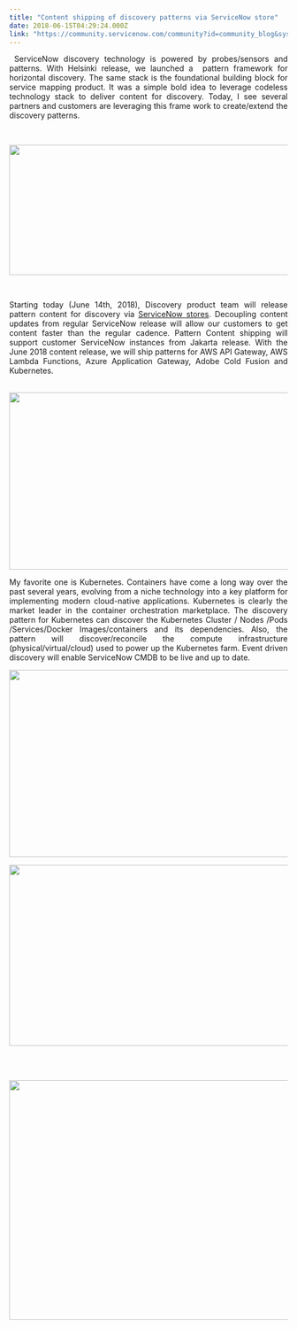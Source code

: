 ```yaml
---
title: "Content shipping of discovery patterns via ServiceNow store"
date: 2018-06-15T04:29:24.000Z
link: "https://community.servicenow.com/community?id=community_blog&sys_id=1b80b148db3a1380e0e80b55ca96197d"
---
```

<p style="text-align: justify;"> ServiceNow discovery technology is powered by probes/sensors and patterns. With Helsinki release, we launched a  pattern framework for horizontal discovery. The same stack is the foundational building block for service mapping product. It was a simple bold idea to leverage codeless technology stack to deliver content for discovery. Today, I see several partners and customers are leveraging this frame work to create/extend the discovery patterns.</p>
<p style="text-align: justify;"> </p>
<p style="text-align: justify;"><img src="a34071c8db3a1380e0e80b55ca961954.iix" width="584" height="235" /></p>
<p> </p>
<p style="text-align: justify;">Starting today (June 14th, 2018), Discovery product team will release pattern content for discovery via <a href="https://store.servicenow.com/$appstore.do?ref&#61;appmgmt&amp;instanceid&#61;88a5ffc0dbe1a6008264d70fbf961920#!/store/application/06a71b1367e4130051c9027e2685ef1e/1.0.14?referer&#61;sn_appstore_store.do%23!/store/search%3Fq%3Dpatt" rel="nofollow">ServiceNow stores</a>. Decoupling content updates from regular ServiceNow release will allow our customers to get content faster than the regular cadence. Pattern Content shipping will support customer ServiceNow instances from Jakarta release. With the June 2018 content release, we will ship patterns for AWS API Gateway, AWS Lambda Functions, Azure Application Gateway, Adobe Cold Fusion and Kubernetes.</p>
<p> <img src="f19c2d08dbf61380e0e80b55ca9619bf.iix" width="664" height="320" /></p>
<p style="text-align: justify;">My favorite one is Kubernetes. Containers have come a long way over the past several years, evolving from a niche technology into a key platform for implementing modern cloud-native applications. Kubernetes is clearly the market leader in the container orchestration marketplace. The discovery pattern for Kubernetes can discover the Kubernetes Cluster / Nodes /Pods /Services/Docker Images/containers and its dependencies. Also, the pattern will discover/reconcile the compute infrastructure (physical/virtual/cloud) used to power up the Kubernetes farm. Event driven discovery will enable ServiceNow CMDB to be live and up to date.   </p>
<p style="text-align: justify;"><img src="c60dad88dbf61380e0e80b55ca961951.iix" width="707" height="338" /></p>
<p><img src="eecde5ccdbf61380e0e80b55ca961952.iix" width="731" height="327" /> </p>
<p> </p>
<p><img src="347ea580db3a1380e0e80b55ca96196c.iix" width="698" height="433" /> </p>
<p> </p>